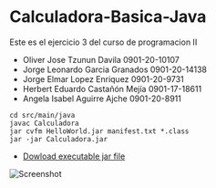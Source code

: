 # Calculadora-Basica-Java
Este es el ejercicio 3 del curso de programacion II

 * Oliver Jose Tzunun Davila        0901-20-10107
 * Jorge Leonardo Garcia Granados   0901-20-14138
 * Jorge Elmar Lopez Enriquez       0901-20-9731
 * Herbert Eduardo Castañón Mejía   0901-17-18611
 * Angela Isabel Aguirre Ajche      0901-20-8911



```
cd src/main/java
javac Calculadora
jar cvfm HelloWorld.jar manifest.txt *.class
jar -jar Calculadora.jar

```
- [Dowload executable jar file](https://github.com/Olivers11/Calculadora-Basica-Java/raw/master/Calculadora.jar)


![Screenshot](https://gitlab.com/Olivers11/images/-/raw/main/Ejercicio3.png)
